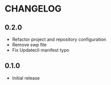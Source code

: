 # CHANGELOG

## 0.2.0

* Refactor project and repository configuration
* Remove swp file
* Fix Updatecli manifest typo

## 0.1.0

* Initial release
